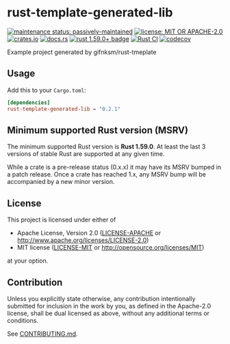 # rust-template-generated-lib

[![maintenance status: passively-maintained](https://img.shields.io/badge/maintenance-passively--maintained-yellowgreen.svg)](https://doc.rust-lang.org/cargo/reference/manifest.html#the-badges-section)
[![license: MIT OR APACHE-2.0](https://img.shields.io/crates/l/rust-template-generated-lib.svg)](#license)
[![crates.io](https://img.shields.io/crates/v/rust-template-generated-lib.svg)](https://crates.io/crates/rust-template-generated-lib)
[![docs.rs](https://docs.rs/rust-template-generated-lib/badge.svg)](https://docs.rs/rust-template-generated-lib/)
[![rust 1.59.0+ badge](https://img.shields.io/badge/rust-1.59.0+-93450a.svg)](https://doc.rust-lang.org/cargo/reference/manifest.html#the-rust-version-field)
[![Rust CI](https://github.com/gifnksm/rust-template-generated-lib/actions/workflows/ci.yml/badge.svg)](https://github.com/gifnksm/rust-template-generated-lib/actions/workflows/ci.yml)
[![codecov](https://codecov.io/gh/gifnksm/rust-template-generated-lib/graph/badge.svg)](https://codecov.io/gh/gifnksm/rust-template-generated-lib)

Example project generated by gifnksm/rust-tmeplate

## Usage

Add this to your `Cargo.toml`:

```toml
[dependencies]
rust-template-generated-lib = "0.2.1"
```

## Minimum supported Rust version (MSRV)

The minimum supported Rust version is **Rust 1.59.0**.
At least the last 3 versions of stable Rust are supported at any given time.

While a crate is a pre-release status (0.x.x) it may have its MSRV bumped in a patch release.
Once a crate has reached 1.x, any MSRV bump will be accompanied by a new minor version.

## License

This project is licensed under either of

* Apache License, Version 2.0
   ([LICENSE-APACHE](LICENSE-APACHE) or <http://www.apache.org/licenses/LICENSE-2.0>)
* MIT license
   ([LICENSE-MIT](LICENSE-MIT) or <http://opensource.org/licenses/MIT>)

at your option.

## Contribution

Unless you explicitly state otherwise, any contribution intentionally submitted
for inclusion in the work by you, as defined in the Apache-2.0 license, shall be
dual licensed as above, without any additional terms or conditions.

See [CONTRIBUTING.md](CONTRIBUTING.md).
